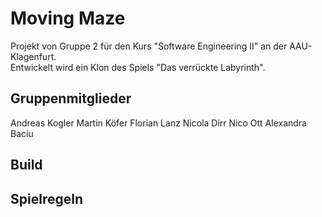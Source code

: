 # Moving Maze
Projekt von Gruppe 2 für den Kurs "Software Engineering II" an der AAU-Klagenfurt. \
Entwickelt wird ein Klon des Spiels "Das verrückte Labyrinth".

## Gruppenmitglieder
Andreas Kogler
Martin Köfer
Florian Lanz
Nicola Dirr
Nico Ott
Alexandra Baciu

## Build

## Spielregeln
